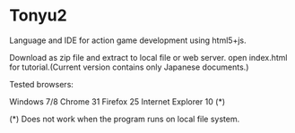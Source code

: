 Tonyu2
=======

Language and IDE for action game development using html5+js.

Download as zip file and extract to local file or web server.
open index.html for tutorial.(Current version contains only Japanese documents.)

Tested browsers:

Windows 7/8
  Chrome 31
  Firefox 25
  Internet Explorer 10 (*)

(*) Does not work when the program runs on local file system.

